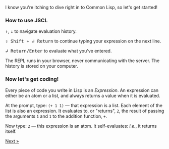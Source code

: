 <p class="lead">I know you're itching to dive right in to Common Lisp, so let's get started!</p>

### How to use JSCL

<kbd>&uarr;</kbd>, <kbd>&darr;</kbd> to navigate evaluation history.

<kbd>&#x21e7; Shift + &#x21b2; Return</kbd> to continue typing your expression on the next line.

<kbd>&#x21b2; Return/Enter</kbd> to evaluate what you've entered.

The REPL runs in your browser, never communicating with the server.  The history is stored on your computer.

### Now let's get coding!

Every piece of code you write in Lisp is an *Expression*.  An expression can either be an atom or a list, and always returns a value when it is evaluated.

At the prompt, type: `(+ 1 1)` &mdash; that expression is a list. Each element of the list is also an expression.  It evaluates to, or "returns", `2`, the result of passing the arguments `1` and `1` to the addition function, `+`.

Now type: `2` &mdash; this expression is an atom.  It self-evaluates: *i.e.*, it returns itself.

<p class="text-right">
  <a class="btn btn-primary" id="try-lisp-next" href="/try-lisp/math/">Next &raquo;</a>
</p>
